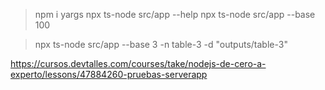 >npm i yargs
> npx ts-node src/app --help
> npx ts-node src/app --base 100

> npx ts-node src/app --base 3 -n table-3 -d "outputs/table-3"


https://cursos.devtalles.com/courses/take/nodejs-de-cero-a-experto/lessons/47884260-pruebas-serverapp